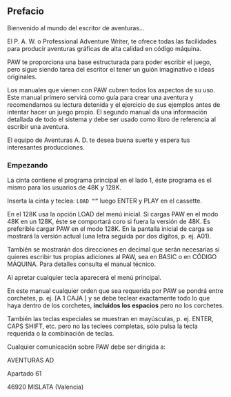 ## Prefacio

Bienvenido al mundo del escritor de aventuras...

El P. A. W. o Professional Adventure Writer, te ofrece todas las facilidades para producir aventuras gráficas de alta calidad en código máquina.

PAW te proporciona una base estructurada para poder escribir el juego, pero sigue siendo tarea del escritor el tener un guión imaginativo e ideas originales.

Los manuales que vienen con PAW cubren todos los aspectos de su uso. Este manual primero servirá como guía para crear una aventura y recomendarnos su lectura detenida y el ejercicio de sus ejemplos antes de intentar hacer un juego propio. El segundo manual da una información detallada de todo el sistema y debe ser usado como libro de referencia al escribir una aventura.

El equipo de Aventuras A. D. te desea buena suerte y espera tus interesantes producciones.

### Empezando

La cinta contiene el programa principal en el lado 1, éste programa es el mismo para los usuarios de 48K y 128K.

Inserta la cinta y teclea: `LOAD “”` luego ENTER y PLAY en el cassette.

En el 128K usa la opción LOAD del menú inicial. Si cargas PAW en el modo 48K en un 128K, éste se comportará coro si fuera la versión de 48K. Es preferible cargar PAW en el modo 128K. En la pantalla inicial de carga se mostrará la versión actual \(una letra seguida por dos dígitos, p. ej. A01\).

También se mostrarán dos direcciones en decimal que serán necesarias si quieres escribir tus propias adiciones al PAW, sea en BASIC o en CÓDIGO MÁQUINA. Para detalles consulta el manual técnico.

Al apretar cualquier tecla aparecerá el menú principal.

En este manual cualquier orden que sea requerida por PAW se pondrá entre corchetes, p. ej. \[A 1 CAJA \] y se debe teclear exactamente todo lo que haya dentro de los corchetes, **incluidos los espacios** pero no los corchetes.

También las teclas especiales se muestran en mayúsculas, p. ej. ENTER, CAPS SHIFT, etc. pero no las teclees completas, sólo pulsa la tecla requerida o la combinación de teclas.

Cualquier comunicación sobre PAW debe ser dirigida a:

AVENTURAS AD

Apartado 61

46920 MISLATA \(Valencia\)


